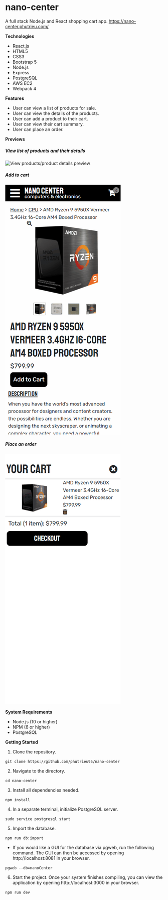 # nano-center
A full stack Node.js and React shopping cart app.
https://nano-center.phutrieu.com/

**Technologies**
* React.js
* HTML5
* CSS3
* Bootstrap 5
* Node.js
* Express
* PostgreSQL
* AWS EC2
* Webpack 4

**Features**
* User can view a list of products for sale.
* User can view the details of the products.
* User can add a product to their cart.
* User can view their cart summary.
* User can place an order.

**Previews**

##### View list of products and their details

![View products/product details preview](./server/public/images/preview-gifs/nano-center-view-products.gif)

##### Add to cart

![Add to cart preview](./server/public/images/preview-gifs/nano-center-add-to-cart.gif)

##### Place an order

![Place an order preview](./server/public/images/preview-gifs/nano-center-checkout.gif)

**System Requirements**
* Node.js (10 or higher)
* NPM (6 or higher)
* PostgreSQL

**Getting Started**
1. Clone the repository.
```shell
git clone https://github.com/phutrieu95/nano-center
```
2. Navigate to the directory.
```shell
cd nano-center
```
3. Install all dependencies needed.
```shell
npm install
```
4. In a separate terminal, initialize PostgreSQL server.
```shell
sudo service postgresql start
```
5. Import the database.
```shell
npm run db:import
```
   * If you would like a GUI for the database via pgweb, run the following command. The GUI can then be accessed by opening http://localhost:8081 in your browser.
```shell
pgweb --db=nanoCenter
```
6. Start the project. Once your system finishes compiling, you can view the application by opening http://localhost:3000 in your browser.
```shell
npm run dev
```
